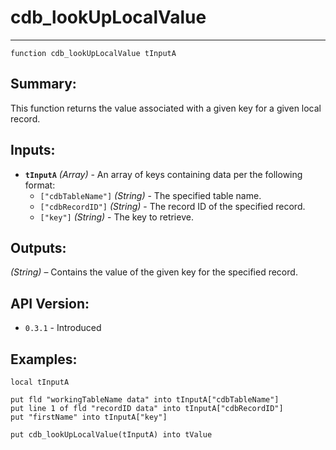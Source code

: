 # cdb_lookUpLocalValue
---
```
function cdb_lookUpLocalValue tInputA
```
## Summary:
This function returns the value associated with a given key for a given local record.

## Inputs:
* **`tInputA`** *(Array)* - An array of keys containing data per the following format:
    * `["cdbTableName"]` *(String)* - The specified table name.
    * `["cdbRecordID"]` *(String)* - The record ID of the specified record.
    * `["key"]` *(String)* - The key to retrieve.

## Outputs:
*(String)* – Contains the value of the given key for the specified record.

## API Version:
* `0.3.1` - Introduced

## Examples:
```
local tInputA 

put fld "workingTableName data" into tInputA["cdbTableName"]
put line 1 of fld "recordID data" into tInputA["cdbRecordID"]
put "firstName" into tInputA["key"]
     
put cdb_lookUpLocalValue(tInputA) into tValue
```